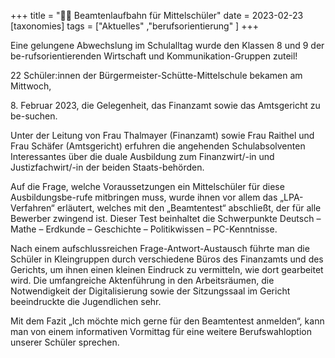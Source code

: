 +++
title = "🧑‍💼 Beamtenlaufbahn für Mittelschüler"
date = 2023-02-23
[taxonomies]
tags = ["Aktuelles" ,"berufsorientierung" ]
+++

Eine gelungene Abwechslung im Schulalltag wurde den Klassen 8 und 9 der be-rufsorientierenden Wirtschaft und Kommunikation-Gruppen zuteil!

22 Schüler:innen der Bürgermeister-Schütte-Mittelschule bekamen am Mittwoch,

8\. Februar 2023, die Gelegenheit, das Finanzamt sowie das Amtsgericht zu be-suchen.

<!-- more -->

Unter der Leitung von Frau Thalmayer (Finanzamt) sowie Frau Raithel und Frau Schäfer (Amtsgericht) erfuhren die angehenden Schulabsolventen Interessantes über die duale Ausbildung zum Finanzwirt/-in und Justizfachwirt/-in der beiden Staats-behörden.

Auf die Frage, welche Voraussetzungen ein Mittelschüler für diese Ausbildungsbe-rufe mitbringen muss, wurde ihnen vor allem das „LPA-Verfahren“ erläutert, welches mit den „Beamtentest“ abschließt, der für alle Bewerber zwingend ist. Dieser Test beinhaltet die Schwerpunkte Deutsch – Mathe – Erdkunde – Geschichte – Politikwissen – PC-Kenntnisse.

Nach einem aufschlussreichen Frage-Antwort-Austausch führte man die Schüler in Kleingruppen durch verschiedene Büros des Finanzamts und des Gerichts, um ihnen einen kleinen Eindruck zu vermitteln, wie dort gearbeitet wird. Die umfangreiche Aktenführung in den Arbeitsräumen, die Notwendigkeit der Digitalisierung sowie der Sitzungssaal im Gericht beeindruckte die Jugendlichen sehr.

Mit dem Fazit „Ich möchte mich gerne für den Beamtentest anmelden“, kann man von einem informativen Vormittag für eine weitere Berufswahloption unserer Schüler sprechen.
